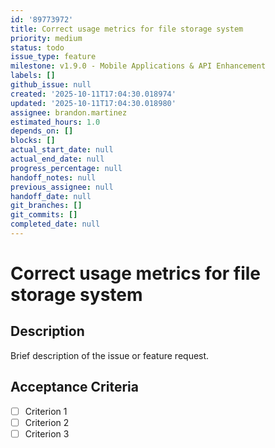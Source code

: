 ```yaml
---
id: '89773972'
title: Correct usage metrics for file storage system
priority: medium
status: todo
issue_type: feature
milestone: v1.9.0 - Mobile Applications & API Enhancement
labels: []
github_issue: null
created: '2025-10-11T17:04:30.018974'
updated: '2025-10-11T17:04:30.018980'
assignee: brandon.martinez
estimated_hours: 1.0
depends_on: []
blocks: []
actual_start_date: null
actual_end_date: null
progress_percentage: null
handoff_notes: null
previous_assignee: null
handoff_date: null
git_branches: []
git_commits: []
completed_date: null
---
```


# Correct usage metrics for file storage system

## Description

Brief description of the issue or feature request.

## Acceptance Criteria

- [ ] Criterion 1
- [ ] Criterion 2
- [ ] Criterion 3
